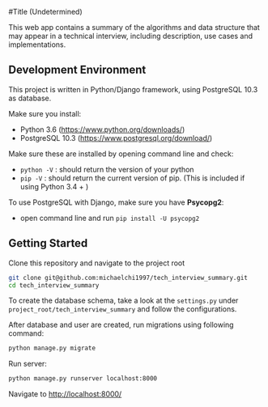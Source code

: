 #Title (Undetermined)

This web app contains a summary of the algorithms and data structure that may appear in a technical interview,
including description, use cases and implementations. 

## Development Environment

This project is written in Python/Django framework, using PostgreSQL 10.3 as database. 

Make sure you install:
 - Python 3.6 (https://www.python.org/downloads/)
 - PostgreSQL 10.3 (https://www.postgresql.org/download/)

Make sure these are installed by opening command line and check:
- `python -V` : should return the version of your python
- `pip -V` : should return the current version of pip. (This is included if using Python 3.4 + )

To use PostgreSQL with Django, make sure you have **Psycopg2**:
- open command line and run `pip install -U psycopg2`

## Getting Started

Clone this repository and navigate to the project root

```bash
git clone git@github.com:michaelchi1997/tech_interview_summary.git
cd tech_interview_summary
```
To create the database schema, take a look at the `settings.py` under `project_root/tech_interview_summary`
and follow the configurations. 

After database and user are created, run migrations using following command:

```bash
python manage.py migrate
```

Run server:

```bash
python manage.py runserver localhost:8000
```

Navigate to  [http://localhost:8000/](http://localhost:8000/)
